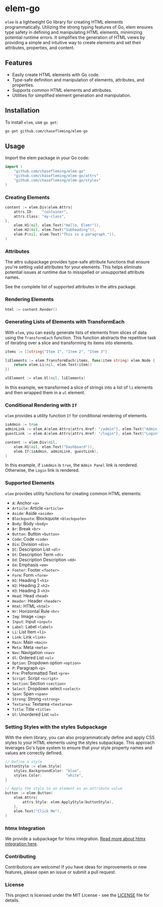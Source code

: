 # elem-go

`elem` is a lightweight Go library for creating HTML elements programmatically. Utilizing the strong typing features of Go, elem ensures type safety in defining and manipulating HTML elements, minimizing potential runtime errors. It simplifies the generation of HTML views by providing a simple and intuitive way to create elements and set their attributes, properties, and content.

## Features

- Easily create HTML elements with Go code.
- Type-safe definition and manipulation of elements, attributes, and properties.
- Supports common HTML elements and attributes.
- Utilities for simplified element generation and manipulation.

## Installation

To install `elem`, use `go get`:

```bash
go get github.com/chasefleming/elem-go
```

## Usage

Import the elem package in your Go code:

```go
import (
    "github.com/chasefleming/elem-go"
    "github.com/chasefleming/elem-go/attrs"
    "github.com/chasefleming/elem-go/styles"
)
```

### Creating Elements

```go
content := elem.Div(elem.Attrs{
    attrs.ID:    "container",
    attrs.Class: "my-class",
},
    elem.H1(nil, elem.Text("Hello, Elem!")),
    elem.H2(nil, elem.Text("Subheading")),
    elem.P(nil, elem.Text("This is a paragraph.")),
)
```

### Attributes

The attrs subpackage provides type-safe attribute functions that ensure you're setting valid attributes for your elements. This helps eliminate potential issues at runtime due to misspelled or unsupported attribute names.

See the complete list of supported attributes in the attrs package.

### Rendering Elements

```go
html := content.Render()
```

### Generating Lists of Elements with TransformEach

With `elem`, you can easily generate lists of elements from slices of data using the `TransformEach` function. This function abstracts the repetitive task of iterating over a slice and transforming its items into elements.

```go
items := []string{"Item 1", "Item 2", "Item 3"}

liElements := elem.TransformEach(items, func(item string) elem.Node {
    return elem.Li(nil, elem.Text(item))
})

ulElement := elem.Ul(nil, liElements)
```
In this example, we transformed a slice of strings into a list of `li` elements and then wrapped them in a `ul` element.

### Conditional Rendering with `If`

`elem` provides a utility function `If` for conditional rendering of elements.

```go
isAdmin := true
adminLink := elem.A(elem.Attrs{attrs.Href: "/admin"}, elem.Text("Admin Panel"))
guestLink := elem.A(elem.Attrs{attrs.Href: "/login"}, elem.Text("Login"))

content := elem.Div(nil,
    elem.H1(nil, elem.Text("Dashboard")),
    elem.If(isAdmin, adminLink, guestLink),
)
```

In this example, if `isAdmin` is `true`, the `Admin Panel` link is rendered. Otherwise, the `Login` link is rendered.

### Supported Elements

`elem` provides utility functions for creating common HTML elements:

- `A`: Anchor `<a>`
- `Article`: Article `<article>`
- `Aside`: Aside `<aside>`
- `Blockquote`: Blockquote `<blockquote>`
- `Body`: Body `<body>`
- `Br`: Break `<br>`
- `Button`: Button `<button>`
- `Code`: Code `<code>`
- `Div`: Division `<div>`
- `Dl`: Description List `<dl>`
- `Dt`: Description Term `<dt>`
- `Dd`: Description Description `<dd>`
- `Em`: Emphasis `<em>`
- `Footer`: Footer `<footer>`
- `Form`: Form `<form>`
- `H1`: Heading 1 `<h1>`
- `H2`: Heading 2 `<h2>`
- `H3`: Heading 3 `<h3>`
- `Head`: Head `<head>`
- `Header`: Header `<header>`
- `Html`: HTML `<html>`
- `Hr`: Horizontal Rule `<hr>`
- `Img`: Image `<img>`
- `Input`: Input `<input>`
- `Label`: Label `<label>`
- `Li`: List Item `<li>`
- `Link`: Link `<link>`
- `Main`: Main `<main>`
- `Meta`: Meta `<meta>`
- `Nav`: Navigation `<nav>`
- `Ol`: Ordered List `<ol>`
- `Option`: Dropdown option `<option>`
- `P`: Paragraph `<p>`
- `Pre`: Preformatted Text `<pre>`
- `Script`: Script `<script>`
- `Section`: Section `<section>`
- `Select`: Dropdown select `<select>`
- `Span`: Span `<span>`
- `Strong`: Strong `<strong>`
- `Textarea`: Textarea `<textarea>`
- `Title`: Title `<title>`
- `Ul`: Unordered List `<ul>`

### Setting Styles with the styles Subpackage

With the elem library, you can also programmatically define and apply CSS styles to your HTML elements using the styles subpackage. This approach leverages Go's type system to ensure that your style property names and values are correctly defined.

```go
// Define a style
buttonStyle := elem.Style{
    styles.BackgroundColor: "blue",
    styles.Color:           "white",
}

// Apply the style to an element as an attribute value
button := elem.Button(
    elem.Attrs{
        attrs.Style: elem.ApplyStyle(buttonStyle),
    },
    elem.Text("Click Me"),
)
```

### htmx Integration

We provide a subpackage for htmx integration. [Read more about htmx integration here](HTMX_INTEGRATION.md).

### Contributing

Contributions are welcome! If you have ideas for improvements or new features, please open an issue or submit a pull request.

### License

This project is licensed under the MIT License - see the [LICENSE](LICENSE) file for details.